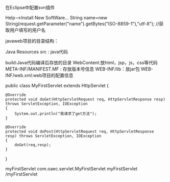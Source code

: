 在Eclipse中配置svn插件

Help-->Install New SoftWare...
String name=new String(request.getParameter("name").getBytes("ISO-8859-1"),"utf-8"); //获取用户填写的用户名

javaweb项目的目录结构：

Java Resources
  src : java代码

build:Java代码编译后存放的目录
WebContent:放html，jsp，js，css等代码
  META-INF/MANIFEST.MF : 存放版本号信息
  WEB-INF/lib：放jar包
  WEB-INF/web.xml:web项目的配置信息

public class MyFirstServlet extends HttpServlet
{

	@Override
	protected void doGet(HttpServletRequest req, HttpServletResponse resp) throws ServletException, IOException
	{
		System.out.println("我请求了get方法");
	}

	@Override
	protected void doPost(HttpServletRequest req, HttpServletResponse resp) throws ServletException, IOException
	{
		doGet(req,resp);
	}

  
}

<!-- 注册servlet -->
  <servlet>
    <!-- 给servlet取名字 -->
    <servlet-name>myFirstServlet</servlet-name>
    <!-- servlet的类存放的位置 ，包含包名和类名-->
    <servlet-class>com.oaec.servlet.MyFirstServlet</servlet-class>
  </servlet>
  
  <!-- 配置访问路径 -->
  <servlet-mapping>
    <!-- 前面配置好的servlet名字 -->
    <servlet-name>myFirstServlet</servlet-name>
    <!-- 访问路径 ，访问路径名称自己来定义，但是尽量不要使用数字，不要使用中文-->
    <url-pattern>/myFirstServlet</url-pattern>
  </servlet-mapping>



